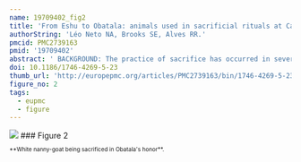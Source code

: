 ```yaml
---
name: 19709402_fig2
title: 'From Eshu to Obatala: animals used in sacrificial rituals at Candomble "terreiros" in Brazil.'
authorString: 'Léo Neto NA, Brooks SE, Alves RR.'
pmcid: PMC2739163
pmid: '19709402'
abstract: ' BACKGROUND: The practice of sacrifice has occurred in several cultures and religions throughout history and still exists today. Candomblé, a syncretical Afro-Brazilian religion, practices the sacrificial ritual called "Orô" by its adherents. The present work aims to document the use of animal species in these sacrificial practices in the cities of Caruaru (PE) and Campina Grande (PB) in Norteastern Brazil, and to further understand the symbolism of these rituals. METHODS: Semi-structured and unstructured interviews and informal discussions were held with 11 Candomblé priests and priestesses between the months of August 2007 and June 2008. We attended rituals performed at "terreiros" where animals were sacrificed, in order to obtain photographic material and observe the procedures and techniques adopted. RESULTS: A total of 29 animal species were used during sacrificial rituals according to the priests and priestesses. These species were classified in 5 taxanomic groups: Molluscs (n = 1), Amphibians (n = 2), Reptiles (n = 2), Birds (n = 10) and Mammals (n = 14). According to Candomblé beliefs, animals are sacrificed and offered to their deities, known as orishas, for the prosperity of all life. There is a relationship between the colour, sex and behaviour of the animal to be sacrificed, and the orisha to whom the animal is going to be offered. The many myths that form the cosmogony of Candomblé can often explain the symbolism of the rituals observed and the animal species sacrificed. These myths are conveyed to adherants by the priests and priestesses during the ceremonies, and are essential to the continuation of this religion. CONCLUSION: Candomblé is a sacrificial religion that uses animals for its liturgical purposes. The principal reason for sacrifice is to please supernatural deities known as orishas in order to keep life in harmony. This is accomplished through feeding them in a spiritual sense through sacrifice, maintaining a perfect link between men and the gods, and a connection between the material world (called Aiyê) and the supernatural world (called Orun).'
doi: 10.1186/1746-4269-5-23
thumb_url: 'http://europepmc.org/articles/PMC2739163/bin/1746-4269-5-23-2.gif'
figure_no: 2
tags:
  - eupmc
  - figure
---
```

<img src='http://europepmc.org/articles/PMC2739163/bin/1746-4269-5-23-2.jpg' style='max-height: 300px'>
### Figure 2
<p style='font-size: 10px;'>**White nanny-goat being sacrificed in Obatala's honor**.</p>